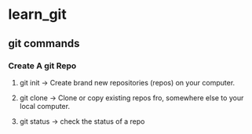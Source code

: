 # learn_git

## git commands

### Create A git Repo 

1) git init -> Create brand new repositories (repos) on your computer.

2) git clone -> Clone or copy existing repos fro, somewhere else to your local computer.

3) git status -> check the status of a repo
